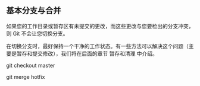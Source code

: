 ## 基本分支与合并

如果您的工作目录或暂存区有未提交的更改，而这些更改与您要检出的分支冲突，则 Git 不会让您切换分支。

在切换分支时，最好保持一个干净的工作状态。有一些方法可以解决这个问题（主要是暂存和提交修改），我们将在后面的章节 暂存和清理 中介绍。

git checkout master

git merge hotfix
